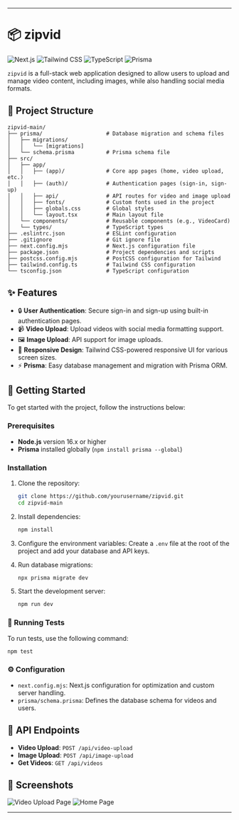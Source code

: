 

---

# 📦 zipvid

![Next.js](https://img.shields.io/badge/Next.js-11-black?style=for-the-badge&logo=next.js) ![Tailwind CSS](https://img.shields.io/badge/Tailwind%20CSS-11-green?style=for-the-badge&logo=tailwindcss) ![TypeScript](https://img.shields.io/badge/TypeScript-11-blue?style=for-the-badge&logo=typescript) ![Prisma](https://img.shields.io/badge/Prisma-11-lightblue?style=for-the-badge&logo=prisma)

`zipvid` is a full-stack web application designed to allow users to upload and manage video content, including images, while also handling social media formats.

## 📁 Project Structure

```
zipvid-main/
├── prisma/                    # Database migration and schema files
│   ├── migrations/
│   │   └── [migrations]
│   └── schema.prisma          # Prisma schema file
├── src/
│   ├── app/
│   │   ├── (app)/             # Core app pages (home, video upload, etc.)
│   │   ├── (auth)/            # Authentication pages (sign-in, sign-up)
│   │   ├── api/               # API routes for video and image upload
│   │   ├── fonts/             # Custom fonts used in the project
│   │   ├── globals.css        # Global styles
│   │   └── layout.tsx         # Main layout file
│   └── components/            # Reusable components (e.g., VideoCard)
│   └── types/                 # TypeScript types
├── .eslintrc.json             # ESLint configuration
├── .gitignore                 # Git ignore file
├── next.config.mjs            # Next.js configuration file
├── package.json               # Project dependencies and scripts
├── postcss.config.mjs         # PostCSS configuration for Tailwind
├── tailwind.config.ts         # Tailwind CSS configuration
└── tsconfig.json              # TypeScript configuration
```

## ✨ Features

- 🔒 **User Authentication**: Secure sign-in and sign-up using built-in authentication pages.
- 📹 **Video Upload**: Upload videos with social media formatting support.
- 🖼️ **Image Upload**: API support for image uploads.
- 🎨 **Responsive Design**: Tailwind CSS-powered responsive UI for various screen sizes.
- ⚡ **Prisma**: Easy database management and migration with Prisma ORM.

## 🚀 Getting Started

To get started with the project, follow the instructions below:

### Prerequisites

- **Node.js** version 16.x or higher
- **Prisma** installed globally (`npm install prisma --global`)

### Installation

1. Clone the repository:
    ```bash
    git clone https://github.com/yourusername/zipvid.git
    cd zipvid-main
    ```

2. Install dependencies:
    ```bash
    npm install
    ```

3. Configure the environment variables:
    Create a `.env` file at the root of the project and add your database and API keys.

4. Run database migrations:
    ```bash
    npx prisma migrate dev
    ```

5. Start the development server:
    ```bash
    npm run dev
    ```

### 🧪 Running Tests

To run tests, use the following command:
```bash
npm test
```

### ⚙️ Configuration

- `next.config.mjs`: Next.js configuration for optimization and custom server handling.
- `prisma/schema.prisma`: Defines the database schema for videos and users.

## 📂 API Endpoints

- **Video Upload**: `POST /api/video-upload`
- **Image Upload**: `POST /api/image-upload`
- **Get Videos**: `GET /api/videos`

## 📸 Screenshots

![Video Upload Page](https://via.placeholder.com/800x400.png?text=Video+Upload+Page)
![Home Page](https://via.placeholder.com/800x400.png?text=Home+Page)

---


